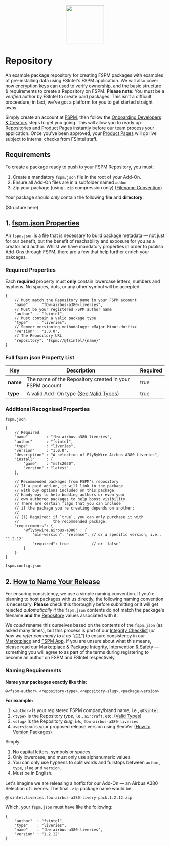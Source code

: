 <p align="center">
 <img height="120" src="https://fsin.tel/application/images/logo-v2.png">
</p>

# Repository
An example package repository for creating FSPM packages with examples of pre-installing data using FSIntel's FSPM application.
We will also cover how encryption keys can used to verify ownership, and the basic structure &amp; requirements 
to create a Repository on FSPM. **Please note:** You must be a _verified_ author by FSIntel to create
paid packages. This isn't a difficult proceedure; in fact, we've got a platform for you to get started
straight away. 

Simply create an account at [FSPM](), then follow the [Onboarding Developers &amp; Creators]() steps
to get you going. This will allow you to ready up [Repositories]() and [Product Pages]() instantly
before our team process your application. Once you've been approved, your [Product Pages]() will go
live subject to internal checks from FSIntel staff.

## Requirements
To create a package ready to push to your FSPM Repository, you must:

 1. Create a mandatory `fspm.json` file in the root of your Add-On.
 2. Ensure all Add-On files are in a subfolder named `addon`
 3. Zip your package (using `.zip` compression only) ([Filename Convention](#NamingConvention))

Your package should _only_ contain the following **file** and **directory**:

(Structure here)

## 1. [fspm.json Properties](#FSPMJsonProps)

An `fspm.json` is a file that is necessary to build package metadata &mdash; not just
for our benefit, but the benefit of reachability and exposure for you as a 
creator and author. Whilst we have mandatory properties in order to publish
Add-Ons through FSPM, there are a few that help further enrich your pakcages.

### Required Properties

Each **required** property must **only** contain lowercase letters, numbers and hyphens.
No spaces, dots, or any other symbol will be accepted.

```json5
{
    // Must match the Repository name in your FSPM account
    "name"    : "fbw-airbus-a380-liveries",
    // Must be your registered FSPM author name
    "author"  : "fsintel",
    // Must contain a valid package type
    "type"    : "liveries",
    // Semver versioning methodology: <Major.Minor.Hotfix>
    "version" : "1.0.0",
    // The Repository URL
    "repository": "fspm://@fsintel/{name}"
}
```

### Full fspm.json Property List
| Key | Description | Required |
| ---------------|----------------|----------------|
| **name** | The name of the Repository created in your FSPM account | true
| **type** | A valid Add-On type ([See Valid Types](#ValidTypes)) | true

### Additional Recognised Properties

`fspm.json`

```json5
{
    // Required
    "name"        : "fbw-airbus-a380-liveries",
    "author"      : "fsintel",
    "type"        : "liveries",
    "version"     : "1.0.0",
    "description" : "A selection of FlyByWire Airbus A380 Liveries",
    "install"     : {
        "game"    : "msfs2020",
        "version" : "latest"
    },
    
    // Recommended packages from FSPM's repository
    // If a paid add-on, it will link to the package
    // with buy options included on this package.
    // Handy way to help budding authors or even your
    // own authored packages to help boost visibility.
    // There are certain flags that you can include
    // if the package you're creating depends on another:
    //
    // [1] Required: if `true`, you can only purchase it with
    //               the recommended package.
    "requirements": {
        "@flybywire.airbus-a380" : {
            "min-version": "release", // or a specific version, i.e., `1.2.12`
            "required": true          // or `false`
        }   
    }
}
```

`fspm.config.json`


## 2. [How to Name Your Release](#NamingConvention)

For ensuring consistency, we use a simple naming convention. If you're planning to host
packages with us directly, the following naming convention is necessary. **Please** check this
thoroughly before submitting or it will get rejected _automatically_ if the `fspm.json` contents do not match
the package's filename **and** the [Repository]() values associated with it. 

We _could_ rename this ourselves based on the contents of the `fspm.json` (as asked many times),
but this process is part of our [Integrity Checklist]() (_or how we refer commonly to it as "[ICL]()"_) to ensure consistency in our [Marketplace]() and 
[FSPM App](). If you are unsure about what this means, please read our [Marketplace & Package Integrity, Intervention & Safety]() 
&mdash; something you will agree to as part of the terms during registering to become an author on FSPM and FSIntel respectively.


### Naming Requirements
**Name your packages exactly like this:**

`@<fspm-author>.<repository-type>.<repository-slug>.<package-version>`

**For example:**
1. `<author>` is your registered FSPM company/brand name, i.e., `@fsintel`
2. `<type>` is the Repository _type_, i.e., `aircraft`, etc. ([Valid Types](https://google.com))
3. `<slug>` is the Repository _slug_, i.e., `fbw-airbus-a380-liveries`
4. `<version>` is your proposed release version using SemVer ([How to Version Packages](https://google.com))

Simply:

1. No capital letters, symbols or spaces. 
2. Only lowercase, and must only use alphanumeric values.
3. You can only use hyphens to split words and fullstops between `author`, `type`, `slug` and `version`.
4. Must be in English.

Let's imagine we are releasing a hotfix for our Add-On &mdash; an Airbus A380 Selection of Liveries. The final `.zip` package name would be:

`@fsintel.liveries.fbw-airbus-a380-livery-pack.1.2.12.zip`

Which, your `fspm.json` must have like the following:

```json5
{
    "author"  : "fsintel",
    "type"    : "liveries",
    "name"    : "fbw-airbus-a380-liveries",
    "version" : "1.2.12"
}
```
